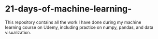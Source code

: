 # 21-days-of-machine-learning-
This repository contains all the work I have done during my machine learning course on Udemy, including practice on numpy, pandas, and data visualization.
